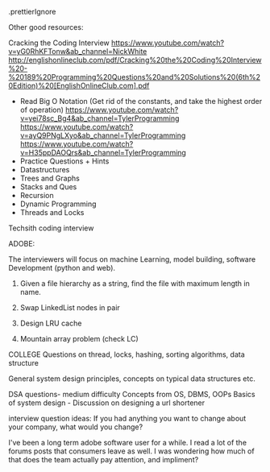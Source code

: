 .prettierIgnore

Other good resources:

Cracking the Coding Interview
https://www.youtube.com/watch?v=yG0RhKFTonw&ab_channel=NickWhite
http://englishonlineclub.com/pdf/Cracking%20the%20Coding%20Interview%20-%20189%20Programming%20Questions%20and%20Solutions%20(6th%20Edition)%20[EnglishOnlineClub.com].pdf

- Read Big O Notation (Get rid of the constants, and take the highest order of operation)
  https://www.youtube.com/watch?v=yei78sc_Bg4&ab_channel=TylerProgramming
  https://www.youtube.com/watch?v=ayQ9PNgLXyo&ab_channel=TylerProgramming
  https://www.youtube.com/watch?v=H35ppDAOQrs&ab_channel=TylerProgramming
- Practice Questions + Hints
- Datastructures
- Trees and Graphs
- Stacks and Ques
- Recursion
- Dynamic Programming
- Threads and Locks

Techsith coding interview

ADOBE:

The interviewers will focus on machine Learning, model building, software Development (python and web).

1. Given a file hierarchy as a string, find the file with maximum length in name.

2. Swap LinkedList nodes in pair
3. Design LRU cache
4. Mountain array problem (check LC)

COLLEGE
Questions on thread, locks, hashing, sorting algorithms, data structure

General system design principles, concepts on typical data structures etc.

DSA questions- medium difficulty
Concepts from OS, DBMS, OOPs
Basics of system design - Discussion on designing a url shortener

interview question ideas:
If you had anything you want to change about your company, what would you change?

I've been a long term adobe software user for a while. I read a lot of the forums posts that consumers leave as well. I was wondering how much of that does the team actually pay attention, and impliment?

